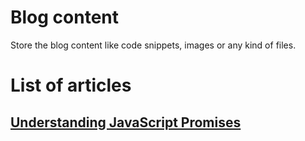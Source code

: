 # Blog content

Store the blog content like code snippets, images or any kind of files.

# List of articles

## [Understanding JavaScript Promises](./understanding-javascript-promises/README.md)
